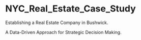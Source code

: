 # NYC_Real_Estate_Case_Study

Establishing a Real Estate Company in Bushwick.

A Data-Driven Approach for Strategic Decision Making.
